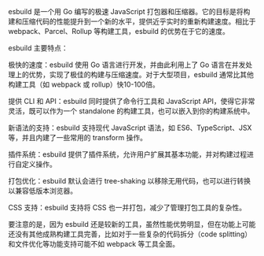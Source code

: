 esbuild 是一个用 Go 编写的极速 JavaScript 打包器和压缩器。它的目标是将构建和压缩代码的性能提升到一个新的水平，提供近乎实时的重新构建速度。相比于 webpack、Parcel、Rollup 等构建工具，esbuild 的优势在于它的速度。

esbuild 主要特点：

极快的速度：esbuild 使用 Go 语言进行开发，并由此利用上了 Go 语言在并发处理上的优势，实现了极佳的构建与压缩速度。对于大型项目，esbuild 通常比其他构建工具（如 webpack 或 rollup）快10-100倍。

提供 CLI 和 API：esbuild 同时提供了命令行工具和 JavaScript API，使得它非常灵活，既可以作为一个 standalone 的构建工具，也可以嵌入到你的构建系统中。

新语法的支持：esbuild 支持现代 JavaScript 语法，如 ES6、TypeScript、JSX 等，并且内建了一些常用的 transform 操作。

插件系统：esbuild 提供了插件系统，允许用户扩展其基本功能，并对构建过程进行自定义操作。

打包优化：esbuild 默认会进行 tree-shaking 以移除无用代码，也可以进行转换以兼容低版本浏览器。

CSS 支持：esbuild 支持将 CSS 也一并打包，减少了管理打包工具的复杂性。

要注意的是，因为 esbuild 还是较新的工具，虽然性能优势明显，但在功能上可能还没有其他成熟构建工具完善，比如对于一些复杂的代码拆分（code splitting）和文件优化等功能支持可能不如 webpack 等工具全面。
